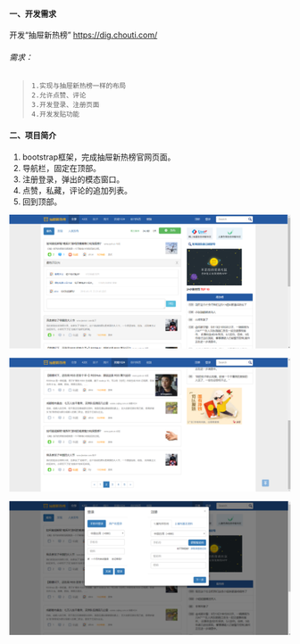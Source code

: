 #### 一、开发需求
开发“抽屉新热榜”  https://dig.chouti.com/
###### 需求：
>     1.实现与抽屉新热榜一样的布局
>     2.允许点赞、评论
>     3.开发登录、注册页面
>     4.开发发贴功能
    
#### 二、项目简介
    
1. bootstrap框架，完成抽屉新热榜官网页面。
1. 导航栏，固定在顶部。
1. 注册登录，弹出的模态窗口。
1. 点赞，私藏，评论的追加列表。
1. 回到顶部。

![image](https://github.com/alice-bj/chouti/blob/master/images/res-1.png)

![image](https://github.com/alice-bj/chouti/blob/master/images/res-2.png)

![image](https://github.com/alice-bj/chouti/blob/master/images/res-3.png)

